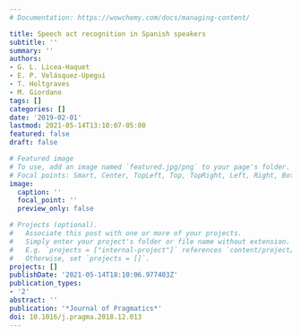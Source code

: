 ```yaml
---
# Documentation: https://wowchemy.com/docs/managing-content/

title: Speech act recognition in Spanish speakers
subtitle: ''
summary: ''
authors:
- G. L. Licea-Haquet
- E. P. Velásquez-Upegui
- T. Holtgraves
- M. Giordano
tags: []
categories: []
date: '2019-02-01'
lastmod: 2021-05-14T13:10:07-05:00
featured: false
draft: false

# Featured image
# To use, add an image named `featured.jpg/png` to your page's folder.
# Focal points: Smart, Center, TopLeft, Top, TopRight, Left, Right, BottomLeft, Bottom, BottomRight.
image:
  caption: ''
  focal_point: ''
  preview_only: false

# Projects (optional).
#   Associate this post with one or more of your projects.
#   Simply enter your project's folder or file name without extension.
#   E.g. `projects = ["internal-project"]` references `content/project/deep-learning/index.md`.
#   Otherwise, set `projects = []`.
projects: []
publishDate: '2021-05-14T18:10:06.977403Z'
publication_types:
- '2'
abstract: ''
publication: '*Journal of Pragmatics*'
doi: 10.1016/j.pragma.2018.12.013
---
```

